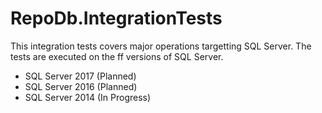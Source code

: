 ﻿
# RepoDb.IntegrationTests #

This integration tests covers major operations targetting SQL Server. 
The tests are executed on the ff versions of SQL Server.

- SQL Server 2017 (Planned)
- SQL Server 2016 (Planned)
- SQL Server 2014 (In Progress)
